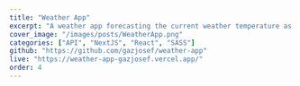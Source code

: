 ```yaml
---
title: "Weather App"
excerpt: "A weather app forecasting the current weather temperature as well as the next five hours."
cover_image: "/images/posts/WeatherApp.png"
categories: ["API", "NextJS", "React", "SASS"]
github: "https://github.com/gazjosef/weather-app"
live: "https://weather-app-gazjosef.vercel.app/"
order: 4
---
```

